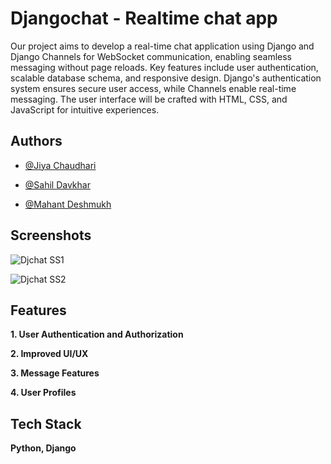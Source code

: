 
# __Djangochat - Realtime chat app__

Our project aims to develop a real-time chat application using Django and Django Channels for WebSocket communication, enabling seamless messaging without page reloads. Key features include user authentication, scalable database schema, and responsive design. Django's authentication system ensures secure user access, while Channels enable real-time messaging. The user interface will be crafted with HTML, CSS, and JavaScript for intuitive experiences.


## Authors

- [@Jiya Chaudhari](https://github.com/Jiyachaudhari-05)

- [@Sahil Davkhar](https://github.com/Sahildavkhar/)

- [@Mahant Deshmukh](https://github.com/Morningstar2429)


## Screenshots

![Djchat SS1](https://github.com/Sahildavkhar/Djangochat-Realtime-application/assets/141304285/cc692ef2-b778-4cfb-8efb-45827e1d22f1)

![Djchat SS2](https://github.com/Sahildavkhar/Djangochat-Realtime-application/assets/141304285/60894b89-a376-4e23-8f76-db0c7a9518ca)


## Features


__1.	User Authentication and Authorization__

__2.	Improved UI/UX__

__3.	Message Features__

__4.	User Profiles__



## Tech Stack

**Python, Django** 

